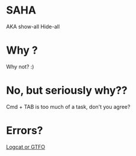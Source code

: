 # SAHA
AKA show-all Hide-all

# Why ?
Why not? :)

# No, but seriously why??
Cmd + TAB is too much of a task, don't you agree?

# Errors?
[Logcat or GTFO](https://raw.githubusercontent.com/rpranshu/S-A-H-A/master/LCOGTFO.jpg)
